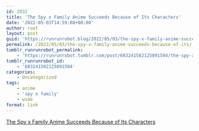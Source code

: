 ```yaml
---
id: 2032
title: 'The Spy x Family Anime Succeeds Because of Its Characters'
date: '2022-05-03T14:59:08+00:00'
author: root
layout: post
guid: 'https://runrunrobot.blog/2022/05/03/the-spy-x-family-anime-succeeds-because-of-its/'
permalink: /2022/05/03/the-spy-x-family-anime-succeeds-because-of-its/
tumblr_runrunrobot_permalink:
    - 'https://runrunrobot.tumblr.com/post/683241582125891584/the-spy-x-family-anime-succeeds-because-of-its'
tumblr_runrunrobot_id:
    - '683241582125891584'
categories:
    - Uncategorized
tags:
    - anime
    - 'spy x family'
    - wide
format: link
---
```


[The Spy x Family Anime Succeeds Because of Its Characters](https://www.siliconera.com/the-spy-x-family-anime-succeeds-because-of-its-characters/)